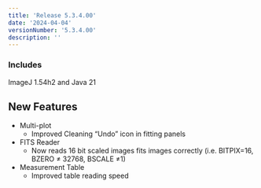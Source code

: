 ```yaml
---
title: 'Release 5.3.4.00'
date: '2024-04-04'
versionNumber: '5.3.4.00'
description: ''
---
```


### Includes
ImageJ 1.54h2 and Java 21


## New Features
- Multi-plot
  - Improved Cleaning “Undo” icon in fitting panels
- FITS Reader
  - Now reads 16 bit scaled images fits images correctly (i.e. BITPIX=16, BZERO ≠ 32768, BSCALE ≠1)
- Measurement Table
  - Improved table reading speed

